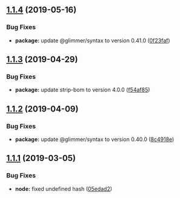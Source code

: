 ## [1.1.4](https://github.com/BBVAEngineering/ember-component-analyzer/compare/v1.1.3...v1.1.4) (2019-05-16)


### Bug Fixes

* **package:** update @glimmer/syntax to version 0.41.0 ([0f23faf](https://github.com/BBVAEngineering/ember-component-analyzer/commit/0f23faf))

## [1.1.3](https://github.com/BBVAEngineering/ember-component-analyzer/compare/v1.1.2...v1.1.3) (2019-04-29)


### Bug Fixes

* **package:** update strip-bom to version 4.0.0 ([f54af85](https://github.com/BBVAEngineering/ember-component-analyzer/commit/f54af85))

## [1.1.2](https://github.com/BBVAEngineering/ember-component-analyzer/compare/v1.1.1...v1.1.2) (2019-04-09)


### Bug Fixes

* **package:** update @glimmer/syntax to version 0.40.0 ([8c4918e](https://github.com/BBVAEngineering/ember-component-analyzer/commit/8c4918e))

## [1.1.1](https://github.com/BBVAEngineering/ember-component-analyzer/compare/v1.1.0...v1.1.1) (2019-03-05)


### Bug Fixes

* **node:** fixed undefined hash ([05edad2](https://github.com/BBVAEngineering/ember-component-analyzer/commit/05edad2))
